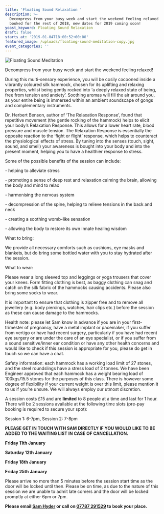 ```yaml
---
title: 'Floating Sound Relaxation '
description: >-
  Decompress from your busy week and start the weekend feeling relaxed! Fully
  booked for the rest of 2018, new dates for 2019 coming soon!
yoast_keyword: Floating Sound Relaxation
draft: false
starts_at: '2019-01-04T18:00:52+00:00'
featured_image: /uploads/floating-sound-meditation-copy.jpg
event_categories: ''
---
```

![Floating Sound Meditation](/uploads/floating-sound-meditation-copy.jpg)

Decompress from your busy week and start the weekend feeling relaxed!

During this multi-sensory experience, you will be cosily cocooned inside a vibrantly coloured silk hammock, chosen for its uplifting and relaxing properties, whilst being gently rocked into ‘a deeply relaxed state of being, free from tension and anxiety’. Soothing aromas will fill the air around you, as your entire being is immersed within an ambient soundscape of gongs and complementary instruments.

Dr. Herbert Benson, author of ‘The Relaxation Response’, found that repetitive movement (the gentle rocking of the hammock) helps to elicit your body’s Relaxation Response. This allows for a lower heart rate, blood pressure and muscle tension. The Relaxation Response is essentially the opposite reaction to the ‘fight or flight’ response, which helps to counteract the physiological effects of stress. By tuning into the senses (touch, sight, sound, and smell) your awareness is bought into your body and into the present moment, helping you to have a healthier response to stress.

Some of the possible benefits of the session can include:

\- helping to alleviate stress

\- promoting a sense of deep rest and relaxation calming the brain, allowing the body and mind to relax

\- harmonising the nervous system

\- decompression of the spine, helping to relieve tensions in the back and neck

\- creating a soothing womb-like sensation

\- allowing the body to restore its own innate healing wisdom

What to bring:

We provide all necessary comforts such as cushions, eye masks and blankets, but do bring some bottled water with you to stay hydrated after the session.

What to wear:

Please wear a long sleeved top and leggings or yoga trousers that cover your knees. Form fitting clothing is best, as baggy clothing can snag and catch on the silk fabric of the hammocks causing accidents. Please also bring some socks to wear.

It is important to ensure that clothing is zipper free and to remove all jewellery (e.g. body piercings, watches, hair clips etc.) before the session as these can cause damage to the hammocks.

Health note: please let Sam know in advance if you are in your first-trimester of pregnancy, have a metal implant or pacemaker, if you suffer from vertigo or have had recent surgery, particularly if you have had recent eye surgery or are under the care of an eye specialist, or if you suffer from a sound sensitive/inner ear condition or have any other health concerns and would like to check if this session is appropriate for you, please do get in touch so we can have a chat.

Safety information: each hammock has a working load limit of 27 stones, and the steel roundslings have a stress load of 2 tonnes. We have been Engineer approved that each hammock has a weight bearing load of 100kgs/15.5 stones for the purposes of this class. There is however some degree of flexibility if your current weight is over this limit, please mention it to us if you’re unsure. We will always employ our utmost discretion.

A session costs £15 and are **limited** to 8 people at a time and last for 1 hour. There will be 2 sessions available at the following time slots (pre-pay booking is required to secure your spot):

Session 1: 6-7pm, Session 2: 7-8pm

**PLEASE GET IN TOUCH WITH SAM DIRECTLY IF YOU WOULD LIKE TO BE ADDED TO THE WAITING LIST IN CASE OF CANCELLATION.**

**Friday 11th January**

**Saturday 12th January**

**Friday 18th January**

**Friday 25th January**

Please arrive no more than 5 minutes before the session start time as the door will be locked until then. Please be on time, as due to the nature of this session we are unable to admit late comers and the door will be locked promptly at either 6pm or 7pm.

**Please email [Sam Hyder](mailto:sam_hyder@hotmail.co.uk) or call on [07787 291529](tel:07787291529) to book your place.**

